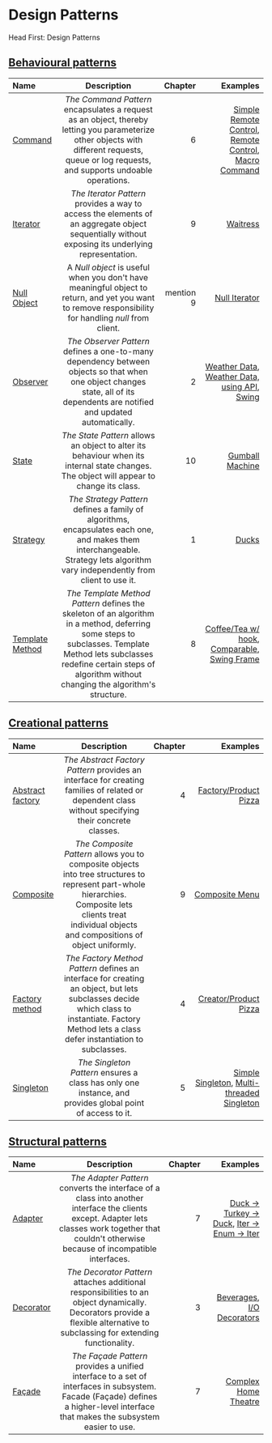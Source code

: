# Design Patterns
Head First: Design Patterns

## [Behavioural patterns](https://en.wikipedia.org/wiki/Behavioral_pattern)

| Name       | Description     | Chapter     | Examples |
| :------------- | :----------: | -----------: | -----------: |
| [Command](https://en.wikipedia.org/wiki/Command_pattern) | *The Command Pattern* encapsulates a request as an object, thereby letting you parameterize other objects with different requests, queue or log requests, and supports undoable operations. | 6 | [Simple Remote Control](src/Behavioural/Command/Simple/CommandSimpleMain.java), [Remote Control](src/Behavioural/Command/CommandMain.java), [Macro Command](src/Behavioural/Command/MacroCommand/MacroCommandMain.java) |
| [Iterator](https://en.wikipedia.org/wiki/Iterator_pattern) | *The Iterator Pattern* provides a way to access the elements of an aggregate object sequentially without exposing its underlying representation. | 9 | [Waitress](src/Behavioural/Iterator/IteratorMain.java) |
| [Null Object](https://en.wikipedia.org/wiki/Null_object_pattern) | A *Null object* is useful when you don't have meaningful object to return, and yet you want to remove responsibility for handling *null* from client. | mention 9 | [Null Iterator](src/Structural/Composite/NullIterator.java) |
| [Observer](https://en.wikipedia.org/wiki/Observer_pattern) | *The Observer Pattern* defines a one-to-many dependency between objects so that when one object changes state, all of its dependents are notified and updated automatically. | 2 | [Weather Data](src/Behavioural/Observer/ObserverMain.java), [Weather Data, using API](src/Behavioural/Observer/ObserverAPIMain.java), [Swing](src/Behavioural/Observer/SwingObserverMain.java) |
| [State](https://en.wikipedia.org/wiki/State_pattern) | *The State Pattern* allows an object to alter its behaviour when its internal state changes. The object will appear to change its class. | 10 | [Gumball Machine](src/Behavioural/State/StateMain.java) |
| [Strategy](https://en.wikipedia.org/wiki/Strategy_pattern) | *The Strategy Pattern* defines a family of algorithms, encapsulates each one, and makes them interchangeable. Strategy lets algorithm vary independently from client to use it. | 1 | [Ducks](src/Behavioural/Strategy/Main.java) |
| [Template Method](https://en.wikipedia.org/wiki/Template_method_pattern) | *The Template Method Pattern* defines the skeleton of an algorithm in a method, deferring some steps to subclasses. Template Method lets subclasses redefine certain steps of algorithm without changing the algorithm's structure. | 8 | [Coffee/Tea w/ hook](src/Behavioural/TemplateMethod/TemplateMethodMain.java), [Comparable](src/Behavioural/TemplateMethod/DuckSortMain.java), [Swing Frame](src/Behavioural/TemplateMethod/TemplateFrameMain.java) |


## [Creational patterns](https://en.wikipedia.org/wiki/Creational_pattern)

| Name       | Description     | Chapter     | Examples |
| :------------- | :----------: | -----------: | -----------: |
| [Abstract factory](https://en.wikipedia.org/wiki/Abstract_factory_pattern) | *The Abstract Factory Pattern* provides an interface for creating families of related or dependent class without specifying their concrete classes. | 4 | [Factory/Product Pizza](src/Creational/AbstractFactory/AbstractFactoryMain.java) |
| [Composite](https://en.wikipedia.org/wiki/Composite_pattern) | *The Composite Pattern* allows you to composite objects into tree structures to represent part-whole hierarchies. Composite lets clients treat individual objects and compositions of object uniformly. | 9 | [Composite Menu](src/Structural/Composite/CompositeMain.java) |
| [Factory method](https://en.wikipedia.org/wiki/Factory_method_pattern) | *The Factory Method Pattern* defines an interface for creating an object, but lets subclasses decide which class to instantiate. Factory Method lets a class defer instantiation to subclasses. | 4 | [Creator/Product Pizza](src/Creational/FactoryMethod/FactoryMethodMain.java) |
| [Singleton](https://en.wikipedia.org/wiki/Singleton_pattern) | *The Singleton Pattern* ensures a class has only one instance, and provides global point of access to it. | 5 | [Simple Singleton](src/Creational/Singleton/SingletonMain.java), [Multi-threaded Singleton](src/Creational/Singleton/Threads/SingletonThreadsFailMain.java) |


## [Structural patterns](https://en.wikipedia.org/wiki/Structural_pattern)

| Name       | Description     | Chapter     | Examples |
| :------------- | :----------: | -----------: | -----------: |
| [Adapter](https://en.wikipedia.org/wiki/Adapter_pattern) | *The Adapter Pattern* converts the interface of a class into another interface the clients except. Adapter lets classes work together that couldn't otherwise because of incompatible interfaces. | 7 | [Duck -> Turkey -> Duck](src/Structural/Adapter/DucksExample/AdapterMain.java), [Iter -> Enum -> Iter](src/Structural/Adapter/IteratorExample/AdapterMain.java) |
| [Decorator](https://en.wikipedia.org/wiki/Decorator_pattern) | *The Decorator Pattern* attaches additional responsibilities to an object dynamically. Decorators provide a flexible alternative to subclassing for extending functionality. | 3 | [Beverages](src/Structural/Decorator/DecoratorMain.java), [I/O Decorators](src/Structural/Decorator/DecoratorIOMain.java) |
| [Façade](https://en.wikipedia.org/wiki/Facade_pattern) | *The Façade Pattern* provides a unified interface to a set of interfaces in subsystem. Facade (Façade) defines a higher-level interface that makes the subsystem easier to use. | 7 | [Complex Home Theatre](src/Structural/Facade/FacadeMain.java) |
